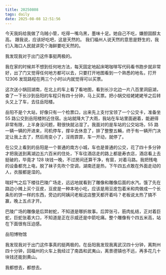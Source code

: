 ```yaml
---
title: 20250808
tags: daily
date: 2025-08-08 12:51:56
---
```

今天我妈给我做了乌贼小管，吃得一嘴乌黑，墨味十足。她自己不吃，嫌胆固醇太高。
跟我说，应该好吃吧，这是天然的。
我们福州人说天然的意思是野生的，我们入海口人民就讲究个海鲜要吃天然的。

我发现我对于出门这件事挺两极的。

我在家的时候并不想到任何地方法，每天固定地起床喝咖啡写代码看书跑步就非常好，出了门又觉得任何地方都可以去，只要打开地图看到一个熟悉的地名，打开 12306 发现路程在两三个小时以内就觉得可以买票。

这次送小锅回湖南，在北上的车上看了看地图，看到长沙北边一片八百里洞庭湖，查了一下长沙到岳阳的车程只有四十分钟，马上买票。把小锅交给姥姥姥爷之后转头又上了车，去往岳阳楼。

岳阳不是个大站，好像只有一个检票口，出来先上支付宝领了一个公交卡，准备坐 55 路公交到岳阳楼附近住宿。出站就降大了大雨，我站在车站里面避着，能避得非常有限，上半身没问题，鞋很快就沾湿了。我面对的是车站的公交站场，55 路一辆一辆的开进来，司机停车，撑伞去休息了，排了整整五輛，终于有一辆开门决定让我上去了，然后雨变小了，淫雨霏霏，车一开动，就停了。

在公交上看到的岳阳是一个普通的南方小城，车也是普通的公交，花了四十多分钟才把我送到离湖边五六百米的住处，下车往酒店走的路上都是寿衣店，酒店看上去挺破的，毕竟才 128 块钱一晚，不过房间还算干净，有窗，对着马路。我把残电的设备都充上电，脱了袜子先吹个空调，湖南还是热，下午四五点敢在外面走动的人，衣服都是湿的。

喘好气之后下楼往巴陵广场走，远远地就看到了雕像和雕像后面的水汽。饿了先在路边小摊上买个豆皮，豆皮是一种本地小吃，应该是用豆皮包着米和肉做成一个长条形的饼一样的东西，旁边的阿姨问老板这店整天都开着吗？老板说太热了搞不赢，晚上五点才开。

巴陵广场的雕像是后羿射蛇，不知道是哪折故事。后羿张弓，筋肉虬结，正对着巨蛇，巨蛇张着大口，不知道是正在示威还是中箭吃痛。整个雕像有个四五米高，站在下面很有压迫感。


岳阳博物馆

我发现我对于出门这件事真的挺两极的。在岳阳我发现我离武汉四十分钟，离荆州四十分钟，回福州的火车上我经过了南昌和武夷山，离景德镇也不远，再多花几十块钱还能到黄山。

我都想去，都想去。